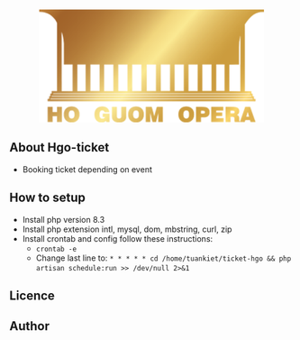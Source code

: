 <p align="center"><a href="https://laravel.com" target="_blank"><img src="./resources/images/image.png" width="400" alt="Laravel Logo"></a></p>

## About Hgo-ticket

- Booking ticket depending on event

## How to setup
- Install php version 8.3
- Install php extension intl, mysql, dom, mbstring, curl, zip
- Install crontab and config follow these instructions:
    + ``crontab -e``
    + Change last line to: `* * * * * cd /home/tuankiet/ticket-hgo && php artisan schedule:run >> /dev/null 2>&1`

## Licence

## Author
